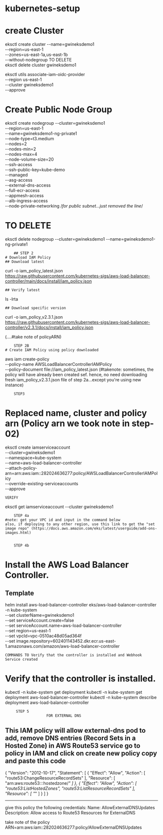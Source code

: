 # kubernetes-setup

# create Cluster
eksctl create cluster --name=gwineksdemo1 \
                      --region=us-east-1 \
                      --zones=us-east-1a,us-east-1b \
                      --without-nodegroup 
       TO DELETE             
eksctl delete cluster gwineksdemo1
                      
                      
eksctl utils associate-iam-oidc-provider \
    --region us-east-1 \
    --cluster gwineksdemo1 \
    --approve
    
    
# Create Public Node Group   

  eksctl create nodegroup --cluster=gwineksdemo1 \
                       --region=us-east-1 \
                       --name=gwineksdemo1-ng-private1 \
                       --node-type=t3.medium \
                       --nodes=2 \
                       --nodes-min=2 \
                       --nodes-max=4 \
                       --node-volume-size=20 \
                       --ssh-access \
                       --ssh-public-key=kube-demo \
                       --managed \
                       --asg-access \
                       --external-dns-access \
                       --full-ecr-access \
                       --appmesh-access \
                       --alb-ingress-access \
                       --node-private-networking    /*for public subnet...just removed the line*/ 
                       
   # TO DELETE                   
  eksctl delete nodegroup --cluster=gwineksdemo1  --name=gwineksdemo1-ng-private1

		
		## STEP 2
	# Download IAM Policy
	## Download latest
curl -o iam_policy_latest.json https://raw.githubusercontent.com/kubernetes-sigs/aws-load-balancer-controller/main/docs/install/iam_policy.json

	## Verify latest
  ls -lrta 

	## Download specific version
  curl -o iam_policy_v2.3.1.json https://raw.githubusercontent.com/kubernetes-sigs/aws-load-balancer-controller/v2.3.1/docs/install/iam_policy.json

(....#take note of policyARN)

		STEP 2B
	# Create IAM Policy using policy downloaded 
aws iam create-policy \
    --policy-name AWSLoadBalancerControllerIAMPolicy \
    --policy-document file://iam_policy_latest.json
    (#takenote: sometimes, the policy will have already been created sef. hence, no need downloading fresh iam_policy_v2.3.1.json file 
    of step 2a...except you're using new instance)
    
    
 		STEP3
# Replaced name, cluster and policy arn (Policy arn we took note in step-02)
eksctl create iamserviceaccount \
  --cluster=gwineksdemo1 \
  --namespace=kube-system \
  --name=aws-load-balancer-controller \
  --attach-policy-arn=arn:aws:iam::282024636277:policy/AWSLoadBalancerControllerIAMPolicy \
  --override-existing-serviceaccounts \
  --approve
  
  	VERIFY
  eksctl get iamserviceaccount --cluster gwineksdemo1


		STEP 4a
    #note: get your VPC id and input in the command below
    also, if deploying to any other region, use this link to get the "set image repo" (https://docs.aws.amazon.com/eks/latest/userguide/add-ons-images.html)
	

		STEP 4b
# Install the AWS Load Balancer Controller.
## Template
helm install aws-load-balancer-controller eks/aws-load-balancer-controller \
  -n kube-system \
  --set clusterName=gwineksdemo1 \
  --set serviceAccount.create=false \
  --set serviceAccount.name=aws-load-balancer-controller \
  --set region=us-east-1 \
  --set vpcId=vpc-0510ac48d05ad364f \
  --set image.repository=602401143452.dkr.ecr.us-east-1.amazonaws.com/amazon/aws-load-balancer-controller

		
    COMMANDS TO Verify that the controller is installed and Webhook Service created
 # Verify that the controller is installed.
kubectl -n kube-system get deployment 
kubectl -n kube-system get deployment aws-load-balancer-controller
kubectl -n kube-system describe deployment aws-load-balancer-controller


		 STEP 5
                       FOR EXTERNAL DNS
This IAM policy will allow external-dns pod to add, remove DNS entries (Record Sets in a Hosted Zone) in AWS Route53 service
go to policy in IAM and click on create new policy
copy and paste this code
 -----------------------------------------------------
 
 {
  "Version": "2012-10-17",
  "Statement": [
    {
      "Effect": "Allow",
      "Action": [
        "route53:ChangeResourceRecordSets"
      ],
      "Resource": [
        "arn:aws:route53:::hostedzone/*"
      ]
    },
    {
      "Effect": "Allow",
      "Action": [
        "route53:ListHostedZones",
        "route53:ListResourceRecordSets"
      ],
      "Resource": [
        "*"
      ]
    }
  ]
}

--------------------------------------------------------------

give this policy the following credentials:
Name: AllowExternalDNSUpdates
Description: Allow access to Route53 Resources for ExternalDNS
 
 take note of the policy ARN=arn:aws:iam::282024636277:policy/AllowExternalDNSUpdates
